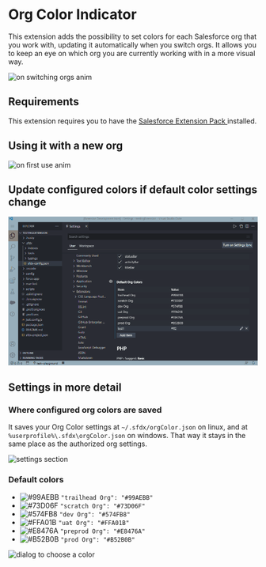 # Org Color Indicator

This extension adds the possibility to set colors for each Salesforce org that you work with, updating it automatically when you switch orgs.
It allows you to keep an eye on which org you are currently working with in a more visual way.

![on switching orgs anim](./images/anim_switch_orgs.gif)

## Requirements

This extension requires you to have the [Salesforce Extension Pack
](https://marketplace.visualstudio.com/items?itemName=salesforce.salesforcedx-vscode) installed.

## Using it with a new org

![on first use anim](./images/anim_use.gif)

## Update configured colors if default color settings change

![on color settings change anim](./images/anim_sync_config.gif)

## Settings in more detail

### Where configured org colors are saved

It saves your Org Color settings at `~/.sfdx/orgColor.json` on linux, and at `%userprofile%\.sfdx\orgColor.json` on windows. That way it stays in the same place as the authorized org settings.

![settings section](./images/settings.png)

### Default colors

- ![#99AEBB](https://via.placeholder.com/15/99AEBB/000000?text=+) `"trailhead Org": "#99AEBB"`
- ![#73D06F](https://via.placeholder.com/15/73D06F/000000?text=+) `"scratch Org": "#73D06F"`
- ![#574FB8](https://via.placeholder.com/15/574FB8/000000?text=+) `"dev Org": "#574FB8"`
- ![#FFA01B](https://via.placeholder.com/15/FFA01B/000000?text=+) `"uat Org": "#FFA01B"`
- ![#E8476A](https://via.placeholder.com/15/E8476A/000000?text=+) `"preprod Org": "#E8476A"`
- ![#B52B0B](https://via.placeholder.com/15/B52B0B/000000?text=+) `"prod Org": "#B52B0B"`

![dialog to choose a color](./images/choose_colors.png)
